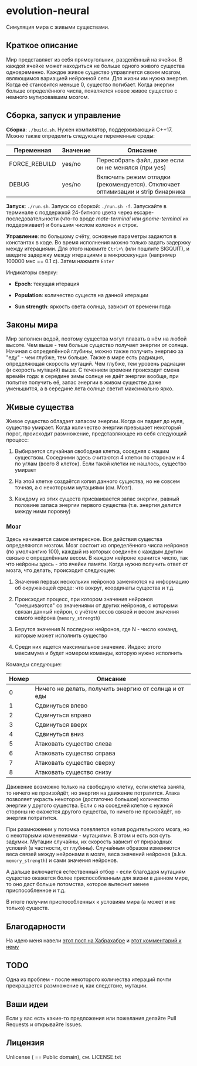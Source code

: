 # evolution-neural
Симуляция мира с живыми существами.

## Краткое описание
Мир представляет из себя прямоугольник, разделённый на ячейки. В каждой ячейке может
находиться не больше одного живого существа одновременно.
Каждое живое существо управляется своим мозгом, являющимся вариацией нейронной сети.
Для жизни им нужна энергия. Когда её становится меньше 0, существо погибает. Когда энергии
больше определённого числа, появляется новое живое существо с немного мутировавшим мозгом.

## Сборка, запуск и управление
**Сборка**: `./build.sh`. Нужен компилятор, поддерживающий C++17. Можно также определить следующие переменные среды:

| Переменная | Значение | Описание |
| ---------- | -------- | -------- |
| FORCE_REBUILD | yes/no | Пересобрать файл, даже если он не менялся (при yes) |
| DEBUG | yes/no | Включить режим отладки (рекомендуется). Отключает оптимизации и strip бинарника

**Запуск**: `./run.sh`. Запуск со сборкой: `./run.sh -f`. Запускайте в терминале с поддержкой 24-битного цвета через
escape-последовательности (что-то вроде *mate-terminal* или *gnome-terminal* их поддерживает) и большим числом колонок и строк.

**Управление**: по большому счёту, основные параметры задаются в константах в коде. Во время исполнения можно только задать
задержку между итерациями. Для этого нажмите `Ctrl+\` (или пошлите SIGQUIT), и введите задержку между итерациями в микросекундах
(например 100000 мкс == 0.1 с). Затем нажмите `Enter`

Индикаторы сверху:

- **Epoch**: текущая итерация

- **Population**: количество существ на данной итерации

- **Sun strength**: яркость света солнца, зависит от времени года

## Законы мира
Мир заполнен водой, поэтому существа могут плавать в нём на любой высоте. Чем выше - тем больше
существо получает энергии от солнца. Начиная с определённой глубины, можно также получить энергию
за "еду" - чем глубже, тем больше. Также в мире есть радиация, определяющая скорость мутаций. Чем
глубже, тем уровень радиации (и скорость мутаций) выше. С течением времени происходит смена времён
года: в середине зимы солнце не даёт энергии вообще, при попытке получить её, запас энергии в живом
существе даже уменьшится, а в середине лета солнце светит максимально ярко.

## Живые существа
Живое существо обладает запасом энергии. Когда он падает до нуля, существо умирает. Когда количество
энергии превышает некоторый порог, происходит размножение, представляющее из себя следующий процесс:

1. Выбирается случайная свободная клетка, соседняя с нашим существом. Соседними здесь считаются 4 клетки
по сторонам и 4 по углам (всего 8 клеток). Если такой клетки не нашлось, существо умирает

2. На этой клетке создаётся копия данного существа, но не совсем точная, а с некоторыми мутациями (см. Мозг).

3. Каждому из этих существ присваивается запас энергии, равный половине запаса энергии первого существа
(т.е. энергия делится между ними поровну)

### Мозг
Здесь начинается самое интересное. Все действия существа определяются мозгом. Мозг состоит из определённого числа нейронов
(по умолчангию 100), каждый из которых соединён с каждым другим связью с определённым весом. В каждом нейроне хранится
число, так что нейроны здесь - это ячейки памяти. Когда нужно получить ответ от мозга, что делать, происходит следующее:

1. Значения первых нескольких нейронов заменяются на информацию об окружающей среде: что вокруг, координаты существа и т.д.

2. Происходит процесс, при котором значения нейронов "смешиваются" со значениями от других нейронов, с которыми связан данный
нейрон, с учётом весов связей и весом значения самого нейрона (`memory_strength`)

3. Берутся значения N последних нейронов, где N - число команд, которые может исполнить существо

4. Среди них ищется максимальное значение. Индекс этого максимума и будет номером команды, которую нужно исполнить

Команды следующие:

| Номер | Описание |
|-------|----------|
| 0 | Ничего не делать, получить энергию от солнца и от еды |
| 1 | Сдвинуться влево |
| 2 | Сдвинуться вправо |
| 3 | Сдвинуться вверх |
| 4 | Сдвинуться вниз |
| 5 | Атаковать существо слева |
| 6 | Атаковать существо справа |
| 7 | Атаковать существо сверху |
| 8 | Атаковать существо снизу |

Движение возможно только на свободную клетку, если клетка занята, то ничего не произойдёт, но энергия на
движение потратится. Атака позволяет украсть некоторое (достаточно большое) количество энергии у другого существа.
Если с на соседней клетке с нужной стороны не окажется другого существа, то ничего не произойдёт, но энергия потратится.

При размножении у потомка появляется копия родительского мозга, но с некоторыми изменениями - мутациями. В этом и есть вся
суть задумки. Мутации случайны, их скорость зависит от прираодных условий (в частности, от глубины).
Случайным образом изменяются веса связей между нейронами в мозге, веса значений нейронов (a.k.a. `memory_strength`) и
сами значения нейронов. 

А дальше включается естественный отбор - если благодаря мутациям существо окажется более приспособленным для жизни
в данном мире, то оно даст больше потомства, которое вытеснит менее приспособленное и т.д.

В итоге получим приспособленных к условиям мира (а может и не только) существ.

## Благодарности

На идею меня навели [этот пост на Хабрахабре](https://habr.com/post/418545/) и [этот комментарий к нему](https://habr.com/post/418545/#comment_18935137)

## TODO
Одна из проблем - после некоторого количества итераций почти прекращается размножение и, как следствие, мутации.

## Ваши идеи
Если у вас есть какие-то предложения или пожелания делайте Pull Requests и открывайте Issues.

## Лицензия
Unlicense ( == Public domain), см. LICENSE.txt
